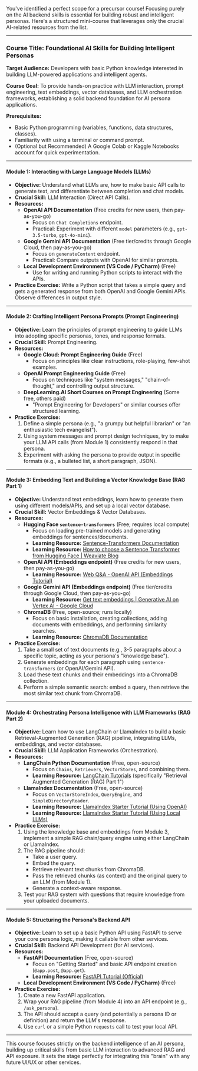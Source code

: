 You've identified a perfect scope for a precursor course! Focusing purely on the AI backend skills is essential for building robust and intelligent personas. Here's a structured mini-course that leverages only the crucial AI-related resources from the list.

---

### **Course Title: Foundational AI Skills for Building Intelligent Personas**

**Target Audience:** Developers with basic Python knowledge interested in building LLM-powered applications and intelligent agents.

**Course Goal:** To provide hands-on practice with LLM interaction, prompt engineering, text embeddings, vector databases, and LLM orchestration frameworks, establishing a solid backend foundation for AI persona applications.

**Prerequisites:**
* Basic Python programming (variables, functions, data structures, classes).
* Familiarity with using a terminal or command prompt.
* (Optional but Recommended) A Google Colab or Kaggle Notebooks account for quick experimentation.

---

#### **Module 1: Interacting with Large Language Models (LLMs)**

* **Objective:** Understand what LLMs are, how to make basic API calls to generate text, and differentiate between completion and chat models.
* **Crucial Skill:** LLM Interaction (Direct API Calls).
* **Resources:**
    * **OpenAI API Documentation** (Free credits for new users, then pay-as-you-go)
        * Focus on `Chat Completions` endpoint.
        * Practical: Experiment with different `model` parameters (e.g., `gpt-3.5-turbo`, `gpt-4o-mini`).
    * **Google Gemini API Documentation** (Free tier/credits through Google Cloud, then pay-as-you-go)
        * Focus on `generateContent` endpoint.
        * Practical: Compare outputs with OpenAI for similar prompts.
    * **Local Development Environment (VS Code / PyCharm)** (Free)
        * Use for writing and running Python scripts to interact with the APIs.
* **Practice Exercise:** Write a Python script that takes a simple query and gets a generated response from both OpenAI and Google Gemini APIs. Observe differences in output style.

---

#### **Module 2: Crafting Intelligent Persona Prompts (Prompt Engineering)**

* **Objective:** Learn the principles of prompt engineering to guide LLMs into adopting specific personas, tones, and response formats.
* **Crucial Skill:** Prompt Engineering.
* **Resources:**
    * **Google Cloud: Prompt Engineering Guide** (Free)
        * Focus on principles like clear instructions, role-playing, few-shot examples.
    * **OpenAI Prompt Engineering Guide** (Free)
        * Focus on techniques like "system messages," "chain-of-thought," and controlling output structure.
    * **DeepLearning.AI Short Courses on Prompt Engineering** (Some free, others paid)
        * "Prompt Engineering for Developers" or similar courses offer structured learning.
* **Practice Exercise:**
    1.  Define a simple persona (e.g., "a grumpy but helpful librarian" or "an enthusiastic tech evangelist").
    2.  Using system messages and prompt design techniques, try to make your LLM API calls (from Module 1) consistently respond in that persona.
    3.  Experiment with asking the persona to provide output in specific formats (e.g., a bulleted list, a short paragraph, JSON).

---

#### **Module 3: Embedding Text and Building a Vector Knowledge Base (RAG Part 1)**

* **Objective:** Understand text embeddings, learn how to generate them using different models/APIs, and set up a local vector database.
* **Crucial Skill:** Vector Embeddings & Vector Databases.
* **Resources:**
    * **Hugging Face `sentence-transformers`** (Free; requires local compute)
        * Focus on loading pre-trained models and generating embeddings for sentences/documents.
        * **Learning Resource:** [Sentence-Transformers Documentation](https://www.sbert.net/index.html)
        * **Learning Resource:** [How to choose a Sentence Transformer from Hugging Face | Weaviate Blog](https://weaviate.io/blog/how-to-choose-a-sentence-transformer-from-hugging-face)
    * **OpenAI API (Embeddings endpoint)** (Free credits for new users, then pay-as-you-go)
        * **Learning Resource:** [Web Q&A - OpenAI API (Embeddings Tutorial)](https://platform.openai.com/docs/tutorials/web-qa-embeddings)
    * **Google Gemini API (Embeddings endpoint)** (Free tier/credits through Google Cloud, then pay-as-you-go)
        * **Learning Resource:** [Get text embeddings | Generative AI on Vertex AI - Google Cloud](https://cloud.google.com/vertex-ai/generative-ai/docs/embeddings/get-text-embeddings)
    * **ChromaDB** (Free, open-source; runs locally)
        * Focus on basic installation, creating collections, adding documents with embeddings, and performing similarity searches.
        * **Learning Resource:** [ChromaDB Documentation](https://docs.trychroma.com/)
* **Practice Exercise:**
    1.  Take a small set of text documents (e.g., 3-5 paragraphs about a specific topic, acting as your persona's "knowledge base").
    2.  Generate embeddings for each paragraph using `sentence-transformers` (or OpenAI/Gemini API).
    3.  Load these text chunks and their embeddings into a ChromaDB collection.
    4.  Perform a simple semantic search: embed a query, then retrieve the most similar text chunk from ChromaDB.

---

#### **Module 4: Orchestrating Persona Intelligence with LLM Frameworks (RAG Part 2)**

* **Objective:** Learn how to use LangChain or LlamaIndex to build a basic Retrieval-Augmented Generation (RAG) pipeline, integrating LLMs, embeddings, and vector databases.
* **Crucial Skill:** LLM Application Frameworks (Orchestration).
* **Resources:**
    * **LangChain Python Documentation** (Free, open-source)
        * Focus on `Chains`, `Retrievers`, `VectorStores`, and combining them.
        * **Learning Resource:** [LangChain Tutorials](https://python.langchain.com/docs/tutorials) (specifically "Retrieval Augmented Generation (RAG) Part 1")
    * **LlamaIndex Documentation** (Free, open-source)
        * Focus on `VectorStoreIndex`, `QueryEngine`, and `SimpleDirectoryReader`.
        * **Learning Resource:** [LlamaIndex Starter Tutorial (Using OpenAI)](https://docs.llamaindex.ai/en/stable/getting_started/starter_example/)
        * **Learning Resource:** [LlamaIndex Starter Tutorial (Using Local LLMs)](https://docs.llamaindex.ai/en/stable/getting_started/starter_example_local/)
* **Practice Exercise:**
    1.  Using the knowledge base and embeddings from Module 3, implement a simple RAG chain/query engine using either LangChain or LlamaIndex.
    2.  The RAG pipeline should:
        * Take a user query.
        * Embed the query.
        * Retrieve relevant text chunks from ChromaDB.
        * Pass the retrieved chunks (as context) and the original query to an LLM (from Module 1).
        * Generate a context-aware response.
    3.  Test your RAG system with questions that require knowledge from your uploaded documents.

---

#### **Module 5: Structuring the Persona's Backend API**

* **Objective:** Learn to set up a basic Python API using FastAPI to serve your core persona logic, making it callable from other services.
* **Crucial Skill:** Backend API Development (for AI services).
* **Resources:**
    * **FastAPI Documentation** (Free, open-source)
        * Focus on "Getting Started" and basic API endpoint creation (`@app.post`, `@app.get`).
        * **Learning Resource:** [FastAPI Tutorial (Official)](https://fastapi.tiangolo.com/tutorial/)
    * **Local Development Environment (VS Code / PyCharm)** (Free)
* **Practice Exercise:**
    1.  Create a new FastAPI application.
    2.  Wrap your RAG pipeline (from Module 4) into an API endpoint (e.g., `/ask_persona`).
    3.  The API should accept a query (and potentially a persona ID or definition) and return the LLM's response.
    4.  Use `curl` or a simple Python `requests` call to test your local API.

---

This course focuses strictly on the backend intelligence of an AI persona, building up critical skills from basic LLM interaction to advanced RAG and API exposure. It sets the stage perfectly for integrating this "brain" with any future UI/UX or other services.